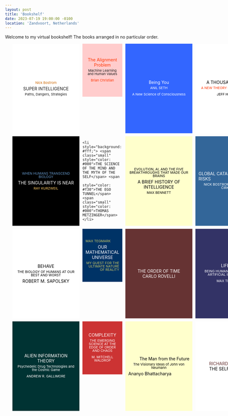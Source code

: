 ```yaml
---
layout: post
title: 'Bookshelf'
date: 2023-07-19 19:00:00 -0100
location: 'Zandvoort, Netherlands'
---
```


<style>

   .bookshelf {
        display: grid;
        grid-template-columns: repeat(4, 1fr);
        gap: 10px; /* Adjust the gap between items as needed */
    }

    .bookshelf li {
        display: flex;
        flex-direction: column;
        justify-content: center;
        align-items: center;
        aspect-ratio: 3 / 4;
        text-align: center;
       // word-break: break-word;
        padding: 10px;
        box-sizing: border-box; 
        position: relative;
    }

    .bookshelf span {
        width: 100%;
    }

    .bookshelf .small {
        font-size: 11px;
        line-height: 11px;
        padding: 5px 0;
    }

    .bookshelf .upp {
        text-transform: uppercase;
    }

    .bookshelf .left {
        text-align: left;
    }

    .bookshelf .right {
        text-align: right;
    }
</style>

<p>Welcome to my virtual bookshelf! The books arranged in no particular order.</p>

<ul class="bookshelf">
    <li style="background: #fff;"><span class="small" style="color: #c60">Nick Bostrom</span> <span
            class="big">SUPER INTELLIGENCE</span> <span class="small">Paths, Dangers, Strategies</span></li>
    <li style="background: #fcc;"> <span class="big" style="color: #f30">The Alignment Problem</span> <span
            class="small">Machine Learning and Human Values</span> <span class="small" style="color: #f30">Brian
            Christian</span></li>
    <li style="background: #36f;"> <span class="big" style="color: #fff">Being You</span> <span class="small"
            style="color: #fff">ANIL SETH</span> <span class="small" style="color: #fff">A New Science of
            Consciousness</span> </li>
    <li style="background: #fff;"> <span class="big" style="color: #000">A THOUSAND BRAINS</span> <span class="small"
            style="color: #f30">A NEW THEORY OF INTELLIGENCE</span> <span class="small" style="color: #000">JEFF
            HAWKINS</span> </li>
<li style="background: #000;"> <span class="small" style="color: #6699cc">WHEN HUMANS TRANSCEND BIOLOGY</span> <span
            style="color: #fff">THE SINGULARITY IS NEAR</span> <span class="small" style="color: #fc6">RAY KURZWEIL</span> </li>


    <li style="background: #fff;"> <span class="small" style="color: #000">THE SCIENCE OF THE MIND AND THE MYTH OF THE SELF</span> <span
            style="color: #f30">THE EGO TUNNEL</span> <span class="small" style="color: #000">THOMAS METZINGER</span> </li>

<li style="background: #ffc;">
<span class="small upp" style="color: #000">Evolution, AI, and the Five Breakthroughs That Made Our Brains</span> 
<span class="upp" style="color: #000">A Brief History of Intelligence</span>
<span class="small upp" style="color: #000">Max Bennett</span>
</li>

<li style="background: #369;">
<span class="upp left" style="color: #fff">Global Catastrophic Risks</span>
<span class="small upp" style="color: #fff">Nick Bostrom and Milan M. Ćirković</span>
</li>

<li style="background: #fff;">
<span class="upp" style="color: #000">Behave</span>
<span class="upp small" style="color: #000">The Biology of Humans at Our Best and Worst</span>
<span class="upp" style="color: #000">Robert M. Sapolsky</span>
</li>

<li style="background: #036;">
<span class="upp small left" style="color: #cc6">Max Tegmark</span>
<span class="upp" style="color: #fff">Our Mathematical Universe</span>
<span class="upp small right" style="color: #cc6">My Quest for the Ultimate Nature of Reality</span>
</li>

<li style="background: #633;">
<span class="upp" style="color: #fff">The Order of Time</span>
<span class="upp" style="color: #fff">Carlo Rovelli</span>
</li>

<li style="background: #336;">
<span class="upp" style="color: #fff">Life 3.0</span> 
<span class="upp small" style="color: #fff">Being Human in the Age of Artificial Intelligence</span>
<span class="upp small" style="color: #fff">Max Tegmark</span>
</li>

<li style="background: #033;">
<span class="upp" style="color: #fff">Alien Information Theory</span> 
<span class="small" style="color: #fff">Psychedelic Drug Technologies and the Cosmic Game</span> 
<span class="upp small" style="color: #fff">Andrew R. Gallimore</span> 
</li>

<li style="background: #c33;">
<span class="upp" style="color: #fff">Complexity</span> 
<span class="upp small" style="color: #fff">The Emerging Science at the Edge of Order and Chaos</span> 
<span class="upp small" style="color: #fff">M. Mitchell Waldrop</span> 
</li>

<li style="background: #ffc;">
<span class="right" style="color: #000">The Man from the Future</span>
<span class="small" style="color: #000">The Visionary Ideas of John von Neumann</span>
<span class="left" style="color: #000">Ananyo Bhattacharya</span>
</li>

<li style="background: #fff;">
<span class="upp" style="color: #633">Richard Dawkins</span>
<span class="upp" style="color: #000">The Selfish Gene</span>
</li>
</ul>
